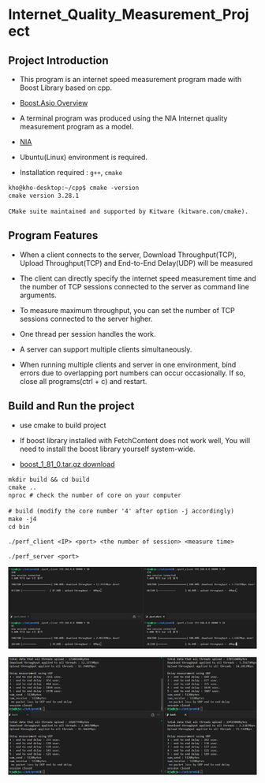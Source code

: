 # Internet_Quality_Measurement_Project

## Project Introduction

- This program is an internet speed measurement program made with Boost Library based on cpp. 

- [Boost.Asio Overview](https://www.boost.org/doc/libs/1_81_0/doc/html/boost_asio/overview.html)

- A terminal program was produced using the NIA Internet quality measurement program as a model.

- [NIA](https://speed.nia.or.kr/index.asp)

- Ubuntu(Linux) environment is required. 

- Installation required : `g++`, `cmake`
```
kho@kho-desktop:~/cpp$ cmake -version
cmake version 3.28.1

CMake suite maintained and supported by Kitware (kitware.com/cmake).
```

## Program Features

- When a client connects to the server, Download Throughput(TCP), Upload Throughput(TCP) and End-to-End 
Delay(UDP) will be measured

- The client can directly specify the internet speed measurement time and the number of TCP sessions connected to the server as command line arguments.

- To measure maximum throughput, you can set the number of TCP sessions connected to the server higher. 

- One thread per session handles the work.

- A server can support multiple clients simultaneously.  

- When running multiple clients and server in one environment, bind errors due to overlapping port numbers can occur occasionally. If so, close all programs(ctrl + c) and restart.

## Build and Run the project

- use cmake to build project

- If boost library installed with FetchContent does not work well, You will need to install the boost library yourself system-wide.

- [boost_1_81_0.tar.gz download](https://boostorg.jfrog.io/artifactory/main/release/1.81.0/source/boost_1_81_0.tar.gz)


```
mkdir build && cd build 
cmake .. 
nproc # check the number of core on your computer

# build (modify the core number '4' after option -j accordingly)
make -j4
cd bin
```


```
./perf_client <IP> <port> <the number of session> <measure time>
```

```
./perf_server <port>
```

![Alt text](image.png)

![Alt text](image-1.png)

